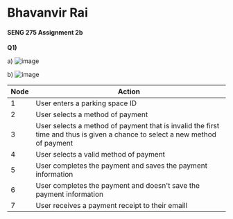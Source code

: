 # Bhavanvir Rai
#### SENG 275 Assignment 2b

**Q1)**

a)
![image](https://user-images.githubusercontent.com/20825496/172967033-b076ed8e-5d3b-4d9c-bc9b-c7ed37e02895.png)

b)
![image](https://user-images.githubusercontent.com/20825496/174452257-667f449e-984e-4459-955d-96bc6f2267aa.png)

| Node | Action | 
| - | - |
| 1 | User enters a parking space ID |
| 2 | User selects a method of payment | 
| 3 | User selects a method of payment that is invalid the first time and thus is given a chance to select a new method of payment | 
| 4 | User selects a valid method of payment | 
| 5 | User completes the payment and saves the payment information | 
| 6 | User completes the payment and doesn't save the payment information | 
| 7 | User receives a payment receipt to their emaill | 
